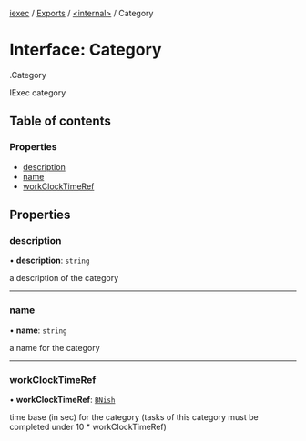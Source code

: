[iexec](../README.md) / [Exports](../modules.md) / [<internal\>](../modules/internal_.md) / Category

# Interface: Category

[<internal>](../modules/internal_.md).Category

IExec category

## Table of contents

### Properties

- [description](internal_.Category.md#description)
- [name](internal_.Category.md#name)
- [workClockTimeRef](internal_.Category.md#workclocktimeref)

## Properties

### description

• **description**: `string`

a description of the category

___

### name

• **name**: `string`

a name for the category

___

### workClockTimeRef

• **workClockTimeRef**: [`BNish`](../modules.md#bnish)

time base (in sec) for the category (tasks of this category must be completed under 10 * workClockTimeRef)
